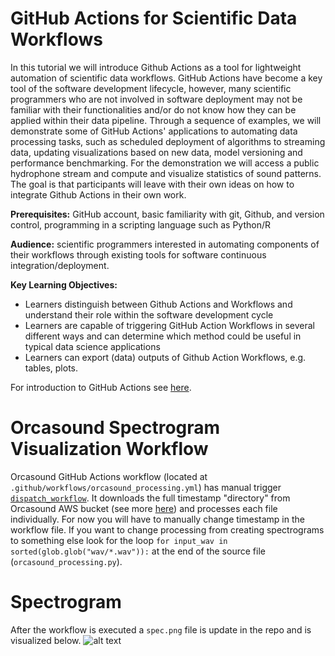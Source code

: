# GitHub Actions for Scientific Data Workflows

In this tutorial we will introduce Github Actions as a tool for lightweight automation of scientific data workflows. GitHub Actions have become a key tool of the software development lifecycle, however, many scientific programmers who are not involved in software deployment may not be familiar with their functionalities and/or do not know how they can be applied within their data pipeline. Through a sequence of examples, we will demonstrate some of GitHub Actions' applications to automating data processing tasks, such as scheduled deployment of algorithms to streaming data, updating visualizations based on new data, model versioning and performance benchmarking. For the demonstration we will access a public hydrophone stream and compute and visualize statistics of sound patterns. The goal is that participants will leave with their own ideas on how to integrate Github Actions in their own work. 


**Prerequisites:** GitHub account, basic familiarity with git, Github, and version control, programming in a scripting language such as Python/R

**Audience:** scientific programmers interested in automating components of their workflows through existing tools for software continuous integration/deployment.

**Key Learning Objectives:**

* Learners distinguish between Github Actions and Workflows and understand their role within the software development cycle
* Learners are capable of triggering GitHub Action Workflows in several different ways and can determine which method could be useful in typical data science applications
* Learners can export (data) outputs of Github Action Workflows, e.g. tables, plots.

For introduction to GitHub Actions see [here](https://docs.github.com/en/actions/learn-github-actions/introduction-to-github-actions).

# Orcasound Spectrogram Visualization Workflow

Orcasound GitHub Actions workflow (located at `.github/workflows/orcasound_processing.yml`) has manual trigger [`dispatch_workflow`](https://docs.github.com/en/actions/managing-workflow-runs/manually-running-a-workflow). It downloads the full timestamp "directory" from Orcasound AWS bucket (see more [here](https://github.com/orcasound/orcadata/blob/master/access.md)) and processes each file individually. For now you will have to manually change timestamp in the workflow file. If you want to change processing from creating spectrograms to something else look for the loop `for input_wav in sorted(glob.glob("wav/*.wav")):` at the end of the source file (`orcasound_processing.py`).

# Spectrogram
After the workflow is executed a `spec.png` file is update in the repo and is visualized below.
![alt text](https://raw.githubusercontent.com/valentina-s/orca-action-workflow-test/main/bush_point/1618317018/spec.png)
